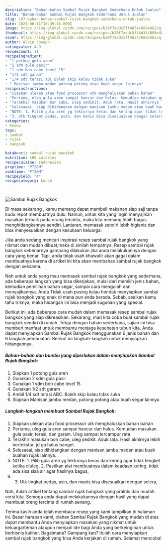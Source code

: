 ```yaml
---
description: "Bahan-bahan Sambal Rujak Bangkok Sederhana Untuk Jualan"
title: "Bahan-bahan Sambal Rujak Bangkok Sederhana Untuk Jualan"
slug: 197-bahan-bahan-sambal-rujak-bangkok-sederhana-untuk-jualan
date: 2021-06-11T18:39:15.099Z
image: https://img-global.cpcdn.com/recipes/b20f7addc5ff4d34/680x482cq70/sambal-rujak-bangkok-foto-resep-utama.jpg
thumbnail: https://img-global.cpcdn.com/recipes/b20f7addc5ff4d34/680x482cq70/sambal-rujak-bangkok-foto-resep-utama.jpg
cover: https://img-global.cpcdn.com/recipes/b20f7addc5ff4d34/680x482cq70/sambal-rujak-bangkok-foto-resep-utama.jpg
author: Alvin Joseph
ratingvalue: 4.9
reviewcount: 11
recipeingredient:
- "1 potong gula aren"
- "2 sdm gula pasir"
- "1 sdm bon cabe level 15"
- "1/2 sdt garam"
- "1/4 sdt terasi ABC Boleh skip kalau tidak suka"
- " Manisan jambu medan potong potong atau buah segar lainnya"
recipeinstructions:
- "Siapkan ulekan atau food processor utk menghaluskan bahan bahan"
- "Pertama, uleg gula aren sampai hancur dan halus. Kemudian masukan gula pasir, terasi, dan garam. Uleg sampai tercampur rata"
- "Terakhir masukan bon cabe, uleg sedikit. Aduk rata. Hasil akhirnya lebih bertekstur, jd ga halus banget."
- "Selesaaai, siap dihidangkan dengan manisan jambu medan atau buah buahan rujak lainnya."
- "NOTE: 1. Pilih gula aren yg tekturnya keras dan kering agar tidak lengket ketika diuleg, 2. Pastikan alat membuatnya dalam keadaan kering, tidak ada sisa sisa air agar hasilnya bagus,"
- "3. Utk tingkat pedas, asin, dan manis bisa disesuaikan dengan selera,"
categories:
- Resep
tags:
- sambal
- rujak
- bangkok

katakunci: sambal rujak bangkok 
nutrition: 185 calories
recipecuisine: Indonesian
preptime: "PT28M"
cooktime: "PT30M"
recipeyield: "4"
recipecategory: Lunch

---
```



![Sambal Rujak Bangkok](https://img-global.cpcdn.com/recipes/b20f7addc5ff4d34/680x482cq70/sambal-rujak-bangkok-foto-resep-utama.jpg)

Di masa  sekarang , kamu memang dapat membeli makanan siap saji tanpa kudu repot membuatnya dulu. Namun, untuk kita yang ingin menyajikan masakan terbaik pada orang tercinta, maka kita memang lebih bagus menghidangkannya sendiri. Lantaran, memasak sendiri lebih higienis dan bisa menyesuaikan dengan kesukaan keluarga.

Jika anda sedang mencari inspirasi resep sambal rujak bangkok yang nikmat dan mudah dibuat,maka di sinilah tempatnya. Resep sambal rujak bangkok  sebenarnya gampang dilakukan jika anda melakukannya dengan cara yang benar. Tapi, anda tidak usah khawatir akan gagal dalam membuatnya 
karena di artikel ini kita akan membahas sambal rujak bangkok dengan seksama.  



Nah untuk anda yang mau memasak sambal rujak bangkok yang sederhana, ada beberapa langkah yang bisa dikerjakan, mulai dari memilih jenis bahan, kemudian pemilihan bahan segar, sampai cara mengolah dan menyajikannya. Anda Tidak usah pusing kalau hendak menyiapkan sambal rujak bangkok yang enak di mana pun anda berada. Sebab, asalkan kamu  tahu triknya, maka hidangan ini bisa menjadi suguhan yang spesial.

Berikut ini, ada beberapa cara mudah dalam memasak resep sambal rujak bangkok yang siap dikreasikan. Sekarang, mari kita coba buat sambal rujak bangkok sendiri di rumah. Tetap dengan bahan sederhana, sajian ini bisa memberi manfaat untuk membantu menjaga kesehatan tubuh kita. Anda dapat menyiapkan Sambal Rujak Bangkok menggunakan 6 jenis bahan dan 6 langkah pembuatan. Berikut ini langkah-langkah untuk menyiapkan hidangannya.

<!--inarticleads1-->

##### Bahan-bahan dan bumbu yang diperlukan dalam menyiapkan Sambal Rujak Bangkok:

1. Siapkan 1 potong gula aren
1. Gunakan 2 sdm gula pasir
1. Gunakan 1 sdm bon cabe level 15
1. Gunakan 1/2 sdt garam
1. Ambil 1/4 sdt terasi ABC. Boleh skip kalau tidak suka
1. Siapkan  Manisan jambu medan, potong potong atau buah segar lainnya




<!--inarticleads2-->

##### Langkah-langkah membuat Sambal Rujak Bangkok:

1. Siapkan ulekan atau food processor utk menghaluskan bahan bahan
1. Pertama, uleg gula aren sampai hancur dan halus. Kemudian masukan gula pasir, terasi, dan garam. Uleg sampai tercampur rata
1. Terakhir masukan bon cabe, uleg sedikit. Aduk rata. Hasil akhirnya lebih bertekstur, jd ga halus banget.
1. Selesaaai, siap dihidangkan dengan manisan jambu medan atau buah buahan rujak lainnya.
1. NOTE: 1. Pilih gula aren yg tekturnya keras dan kering agar tidak lengket ketika diuleg, 2. Pastikan alat membuatnya dalam keadaan kering, tidak ada sisa sisa air agar hasilnya bagus,
1. 3. Utk tingkat pedas, asin, dan manis bisa disesuaikan dengan selera,




Nah, itulah artikel tentang  sambal rujak bangkok  yang praktis dan mudah versi kita. Semoga anda dapat melakukannya dengan hasil yang dapat membuat oreng tercinta di rumah senang. 

Terima kasih anda telah membaca resep yang kami tampilkan di halaman ini. Besar harapan kami, olahan  Sambal Rujak Bangkok yang mudah di atas dapat membantu Anda menyiapkan masakan yang nikmat untuk keluarga/teman ataupun menjadi ide bagi Anda yang berkeinginan untuk berbisnis kuliner. Bagaimana? Gampang kan? Itulah cara menyiapkan sambal rujak bangkok yang bisa Anda kerjakan di rumah. Selamat mencoba!

